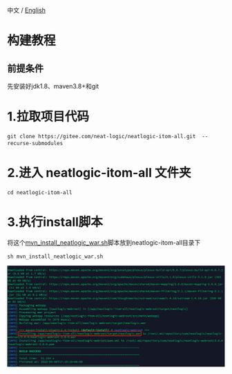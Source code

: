 中文 / [English](WAR_INSTALL.en.md)

# 构建教程

## 前提条件
先安装好jdk1.8、maven3.8+和git

# 1.拉取项目代码
```
git clone https://gitee.com/neat-logic/neatlogic-itom-all.git  --recurse-submodules
```
# 2.进入 neatlogic-itom-all 文件夹
```
cd neatlogic-itom-all
```
# 3.执行install脚本

将这个[mvn_install_neatlogic_war.sh](mvn_install_neatlogic_war.sh)脚本放到neatlogic-itom-all目录下

```
sh mvn_install_neatlogic_war.sh
```
![输入图片说明](README_IMAGES/BUILD/mvn_install.png)
